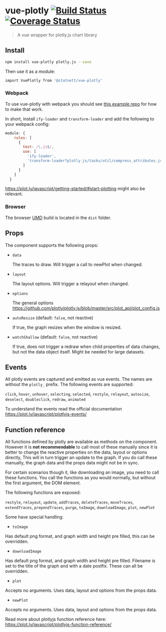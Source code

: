 # vue-plotly [![Build Status](https://travis-ci.org/statnett/vue-plotly.svg?branch=master)](https://travis-ci.org/statnett/vue-plotly) [![Coverage Status](https://coveralls.io/repos/github/statnett/vue-plotly/badge.svg?branch=master)](https://coveralls.io/github/statnett/vue-plotly?branch=master)

> A vue wrapper for plotly.js chart library

## Install

```bash
npm install vue-plotly plotly.js --save
```

Then use it as a module:

```bash
import VuePlotly from '@statnett/vue-plotly'
```

### Webpack

To use vue-plotly with webpack you should see [this example repo](https://github.com/plotly/plotly-webpack) for how to make that work.

In short, install `ify-loader` and `transform-loader` and add the following to your webpack config:

```js
module: {
    rules: [
      {
        test: /\.js$/,
        use: [
          'ify-loader',
          'transform-loader?plotly.js/tasks/util/compress_attributes.js',
        ]
      }
    ]
  }
```

https://plot.ly/javascript/getting-started/#start-plotting might also be relevant.

### Browser

The browser [UMD](https://www.davidbcalhoun.com/2014/what-is-amd-commonjs-and-umd/) build is located in the `dist` folder.

## Props

The component supports the following props:

* `data`

  The traces to draw. Will trigger a call to newPlot when changed.

* `layout`

  The layout options. Will trigger a relayout when changed.

* `options`

  The general options https://github.com/plotly/plotly.js/blob/master/src/plot_api/plot_config.js

* `autoResize` (default: `false`, not reactive)

  If true, the graph resizes when the window is resized.

* `watchShallow` (default: `false`, not reactive)

  If true, does not trigger a redraw when child properties of data changes, but not the data object itself. Might be needed for large datasets.


## Events

All plotly events are captured and emitted as vue events. The names are without the `plotly_` prefix. The following events are supported:

`click`, `hover`, `unhover`, `selecting`, `selected`, `restyle`, `relayout`, `autosize`, `deselect`, `doubleclick`, `redraw`, `animated`

To understand the events read the official documentation https://plot.ly/javascript/plotlyjs-events/

## Function reference

All functions defined by plotly are available as methods on the component. However it is **not recommendable** to call most of these manually since it is better to change the reactive properties on the data, layout or options directly, This will in turn trigger an update to the graph. If you do call these manually, the graph data and the props data might not be in sync.

For certain scenarios though it, like downloading an image, you need to call these functions. You call the functions as you would normally, but without the first argument, the DOM element.

The following functions are exposed:

`restyle`, `relayout`, `update`, `addTraces`, `deleteTraces`, `moveTraces`, `extendTraces`, `prependTraces`, `purge`, `toImage`, `downloadImage`, `plot`, `newPlot`

Some have special handling:

- `toImage`

Has default png format, and graph width and height pre filled, this can be overridden.

- `downloadImage`

Has default png format, and graph width and height pre filled. Filename is set to the title of the graph and with a date postfix. These can all be overridden.

- `plot`

Accepts no arguments. Uses data, layout and options from the props data.

- `newPlot`

Accepts no arguments. Uses data, layout and options from the props data.


Read more about plotlyjs function reference here:
https://plot.ly/javascript/plotlyjs-function-reference/
